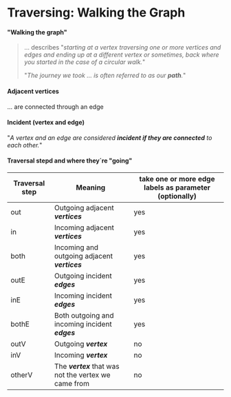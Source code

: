 # Traversing: Walking the Graph

#### "Walking the graph"
> ... describes "*starting at a vertex traversing one or more vertices and edges and ending up at a different vertex or sometimes, back where you started in the case of a circular walk.*"
>
>"*The journey we took ... is often referred to as our **path**.*"

#### Adjacent vertices
... are connected through an edge

#### Incident (vertex and edge)
"*A vertex and an edge are considered ***incident if they are connected*** to each other.*"

#### Traversal stepd and where they´re "going"
| Traversal step | Meaning | take one or more edge labels as parameter (optionally) |
| - | - | - |
| out | Outgoing adjacent ***vertices*** | yes |
| in | Incoming adjacent ***vertices*** | yes |
| both | Incoming and outgoing adjacent ***vertices*** | yes |
| outE | Outgoing incident ***edges*** | yes |
| inE | Incoming incident ***edges*** | yes |
| bothE | Both outgoing and incoming incident ***edges*** | yes |
| outV |Outgoing ***vertex*** | no |
| inV | Incoming ***vertex*** | no |
| otherV | The ***vertex*** that was not the vertex we came from | no |
